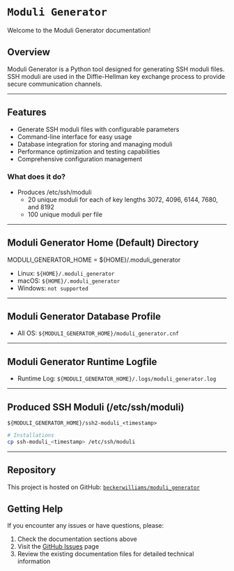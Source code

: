 # `Moduli Generator`

Welcome to the Moduli Generator documentation!

## Overview

Moduli Generator is a Python tool designed for generating SSH moduli files. SSH moduli are used in the Diffie-Hellman
key exchange process to provide secure communication channels.

____

## Features

- Generate SSH moduli files with configurable parameters
- Command-line interface for easy usage
- Database integration for storing and managing moduli
- Performance optimization and testing capabilities
- Comprehensive configuration management

### What does it do?

- Produces /etc/ssh/moduli
    - 20 unique moduli for each of key lengths 3072, 4096, 6144, 7680, and 8192
    - 100 unique moduli per file

____

## Moduli Generator Home (Default) Directory

MODULI_GENERATOR_HOME = ${HOME}/.moduli_generator

- Linux: `${HOME}/.moduli_generator`
- macOS: `${HOME}/.moduli_generator`
- Windows: `not supported`

____

## Moduli Generator Database Profile

- All OS: `${MODULI_GENERATOR_HOME}/moduli_generator.cnf`

____

## Moduli Generator Runtime Logfile

- Runtime Log: `${MODULI_GENERATOR_HOME}/.logs/moduli_generator.log`

____

## Produced SSH Moduli (/etc/ssh/moduli)

`${MODULI_GENERATOR_HOME}/ssh2-moduli_<timestamp>`

```bash
# Installations
cp ssh-moduli_<timestamp> /etc/ssh/moduli
```

____

## Repository

This project is hosted on GitHub: [
`beckerwilliams/moduli_generator`](https://github.com/beckerwilliams/moduli_generator)

## Getting Help

If you encounter any issues or have questions, please:

1. Check the documentation sections above
2. Visit the [GitHub Issues](https://github.com/beckerwilliams/moduli_generator/issues) page
3. Review the existing documentation files for detailed technical information